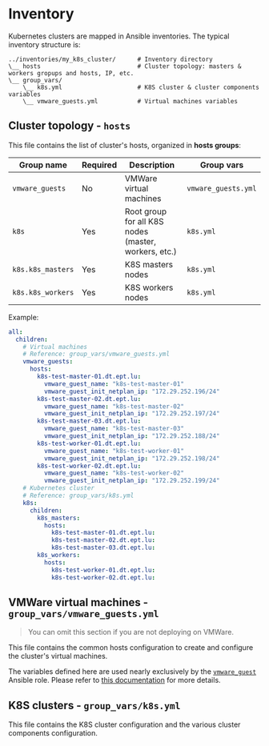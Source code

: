 # Inventory

Kubernetes clusters are mapped in Ansible inventories. The typical inventory structure is:

```
../inventories/my_k8s_cluster/      # Inventory directory
\__ hosts                           # Cluster topology: masters & workers gropups and hosts, IP, etc.
\__ group_vars/
    \__ k8s.yml                     # K8S cluster & cluster components variables
    \__ vmware_guests.yml           # Virtual machines variables
```

##  Cluster topology - `hosts`

This file contains the list of cluster's hosts, organized in **hosts groups**:

| Group name        | Required | Description                                          | Group vars          |
|-------------------|----------|------------------------------------------------------|---------------------|
| `vmware_guests`   | No       | VMWare virtual machines                              | `vmware_guests.yml` |
| `k8s`             | Yes      | Root group for all K8S nodes (master, workers, etc.) | `k8s.yml`           |
| `k8s.k8s_masters` | Yes      | K8S masters nodes                                    | `k8s.yml`           |
| `k8s.k8s_workers` | Yes      | K8S workers nodes                                    | `k8s.yml`           |

Example:

```yaml
all:
  children:
    # Virtual machines
    # Reference: group_vars/vmware_guests.yml
    vmware_guests:
      hosts:
        k8s-test-master-01.dt.ept.lu:
          vmware_guest_name: "k8s-test-master-01"
          vmware_guest_init_netplan_ip: "172.29.252.196/24"
        k8s-test-master-02.dt.ept.lu:
          vmware_guest_name: "k8s-test-master-02"
          vmware_guest_init_netplan_ip: "172.29.252.197/24"
        k8s-test-master-03.dt.ept.lu:
          vmware_guest_name: "k8s-test-master-03"
          vmware_guest_init_netplan_ip: "172.29.252.188/24"
        k8s-test-worker-01.dt.ept.lu:
          vmware_guest_name: "k8s-test-worker-01"
          vmware_guest_init_netplan_ip: "172.29.252.198/24"
        k8s-test-worker-02.dt.ept.lu:
          vmware_guest_name: "k8s-test-worker-02"
          vmware_guest_init_netplan_ip: "172.29.252.199/24"
    # Kubernetes cluster
    # Reference: group_vars/k8s.yml
    k8s:
      children:
        k8s_masters:
          hosts:
            k8s-test-master-01.dt.ept.lu:
            k8s-test-master-02.dt.ept.lu:
            k8s-test-master-03.dt.ept.lu:
        k8s_workers:
          hosts:
            k8s-test-worker-01.dt.ept.lu:
            k8s-test-worker-02.dt.ept.lu:
```

## VMWare virtual machines - `group_vars/vmware_guests.yml`

> You can omit this section if you are not deploying on VMWare.

This file contains the common hosts configuration to create and configure the cluster's virtual machines.

The variables defined here are used nearly exclusively by the [`vmware_guest`](https://git.dt.ept.lu/ict-infra/iac/ansible/roles/vmware_guest) Ansible role. Please refer to [this documentation](https://git.dt.ept.lu/ict-infra/iac/ansible/roles/vmware_guest/-/blob/master/README.md) for more details.

## K8S clusters - `group_vars/k8s.yml`

This file contains the K8S cluster configuration and the various cluster components configuration.
